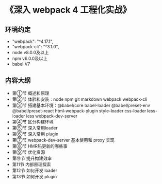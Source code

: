 
# 《深入 webpack 4 工程化实战》

## 环境约定

- "webpack": "^4.17.1",
- "webpack-cli": "^3.1.0",
- node v8.0.0及以上
- npm v6.0.0及以上
- babel V7

## 内容大纲

- 第①节 概述和原理
- 第②节 体验和安装：node npm git markdown webpack webpack-cli
- 第③节 搭建基本环境：@babel/core babel-loader @babel/preset-env @babel/preset-react html-webpack-plugin style-loader css-loader less-loader less webpack-dev-server
- 第④节 区分构建环境
- 第⑤节 深入常用loader
- 第⑥节 深入常用 plugin
- 第⑦节 webpack-dev-server 基本使用和 proxy 实现
- 第⑧节 HMR热更新的哪些事
- 第⑨节 优化资源
- 第⑩节 提升构建效率
- 第11节 内部原理探索
- 第12节 如何开发 loader
- 第13节 如何开发 plugin